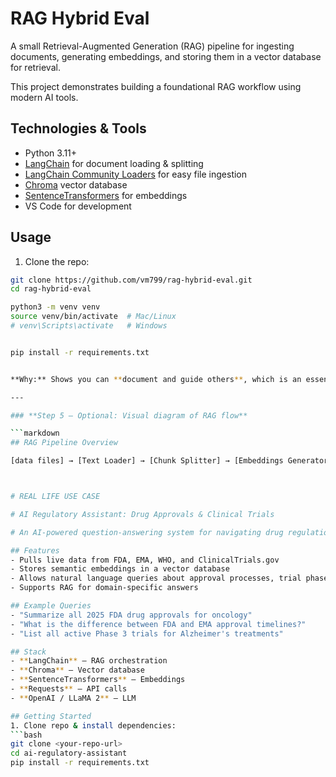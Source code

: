 # RAG Hybrid Eval

A small Retrieval-Augmented Generation (RAG) pipeline for ingesting documents, generating embeddings, and storing them in a vector database for retrieval.

This project demonstrates building a foundational RAG workflow using modern AI tools.


## Technologies & Tools

- Python 3.11+
- [LangChain](https://www.langchain.com/) for document loading & splitting
- [LangChain Community Loaders](https://github.com/hwchase17/langchain-community) for easy file ingestion
- [Chroma](https://www.trychroma.com/) vector database
- [SentenceTransformers](https://www.sbert.net/) for embeddings
- VS Code for development

## Usage

1. Clone the repo:
```bash
git clone https://github.com/vm799/rag-hybrid-eval.git
cd rag-hybrid-eval

python3 -m venv venv
source venv/bin/activate  # Mac/Linux
# venv\Scripts\activate   # Windows


pip install -r requirements.txt


**Why:** Shows you can **document and guide others**, which is an essential skill for startups and AI teams.

---

### **Step 5 — Optional: Visual diagram of RAG flow**

```markdown
## RAG Pipeline Overview

[data files] → [Text Loader] → [Chunk Splitter] → [Embeddings Generator] → [Chroma Vector DB] → [Ready for Retrieval]



# REAL LIFE USE CASE 

# AI Regulatory Assistant: Drug Approvals & Clinical Trials

# An AI-powered question-answering system for navigating drug regulations and clinical trial data.

## Features
- Pulls live data from FDA, EMA, WHO, and ClinicalTrials.gov
- Stores semantic embeddings in a vector database
- Allows natural language queries about approval processes, trial phases, safety alerts, and new approvals
- Supports RAG for domain-specific answers

## Example Queries
- "Summarize all 2025 FDA drug approvals for oncology"
- "What is the difference between FDA and EMA approval timelines?"
- "List all active Phase 3 trials for Alzheimer's treatments"

## Stack
- **LangChain** – RAG orchestration
- **Chroma** – Vector database
- **SentenceTransformers** – Embeddings
- **Requests** – API calls
- **OpenAI / LLaMA 2** – LLM

## Getting Started
1. Clone repo & install dependencies:
```bash
git clone <your-repo-url>
cd ai-regulatory-assistant
pip install -r requirements.txt
